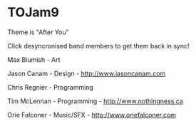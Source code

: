 TOJam9
======

Theme is "After You"

Click desyncronised band members to get them back in sync!

Max Blumish - Art

Jason Canam - Design - http://www.jasoncanam.com

Chris Regnier - Programming

Tim McLennan - Programming - http://www.nothingness.ca

Orie Falconer - Music/SFX - http://www.oriefalconer.com


